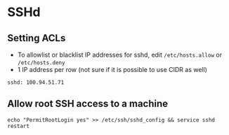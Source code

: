 # SSHd
## Setting ACLs
- To allowlist or blacklist IP addresses for sshd, edit `/etc/hosts.allow` or `/etc/hosts.deny`
- 1 IP address per row (not sure if it is possible to use CIDR as well)
```
sshd: 100.94.51.71
```

## Allow root SSH access to a machine
```shell
echo "PermitRootLogin yes" >> /etc/ssh/sshd_config && service sshd restart
```
